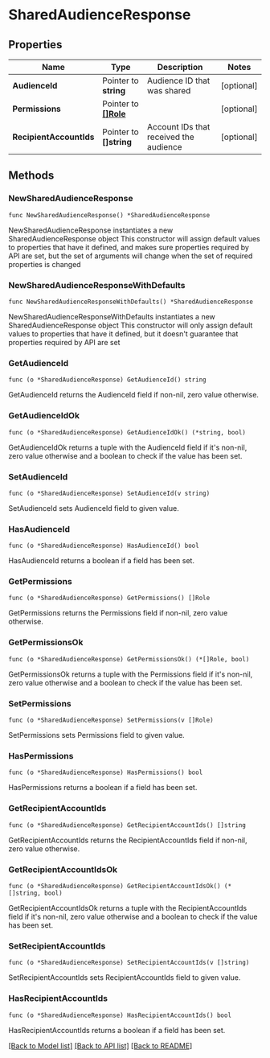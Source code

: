 # SharedAudienceResponse

## Properties

Name | Type | Description | Notes
------------ | ------------- | ------------- | -------------
**AudienceId** | Pointer to **string** | Audience ID that was shared | [optional] 
**Permissions** | Pointer to [**[]Role**](Role.md) |  | [optional] 
**RecipientAccountIds** | Pointer to **[]string** | Account IDs that received the audience | [optional] 

## Methods

### NewSharedAudienceResponse

`func NewSharedAudienceResponse() *SharedAudienceResponse`

NewSharedAudienceResponse instantiates a new SharedAudienceResponse object
This constructor will assign default values to properties that have it defined,
and makes sure properties required by API are set, but the set of arguments
will change when the set of required properties is changed

### NewSharedAudienceResponseWithDefaults

`func NewSharedAudienceResponseWithDefaults() *SharedAudienceResponse`

NewSharedAudienceResponseWithDefaults instantiates a new SharedAudienceResponse object
This constructor will only assign default values to properties that have it defined,
but it doesn't guarantee that properties required by API are set

### GetAudienceId

`func (o *SharedAudienceResponse) GetAudienceId() string`

GetAudienceId returns the AudienceId field if non-nil, zero value otherwise.

### GetAudienceIdOk

`func (o *SharedAudienceResponse) GetAudienceIdOk() (*string, bool)`

GetAudienceIdOk returns a tuple with the AudienceId field if it's non-nil, zero value otherwise
and a boolean to check if the value has been set.

### SetAudienceId

`func (o *SharedAudienceResponse) SetAudienceId(v string)`

SetAudienceId sets AudienceId field to given value.

### HasAudienceId

`func (o *SharedAudienceResponse) HasAudienceId() bool`

HasAudienceId returns a boolean if a field has been set.

### GetPermissions

`func (o *SharedAudienceResponse) GetPermissions() []Role`

GetPermissions returns the Permissions field if non-nil, zero value otherwise.

### GetPermissionsOk

`func (o *SharedAudienceResponse) GetPermissionsOk() (*[]Role, bool)`

GetPermissionsOk returns a tuple with the Permissions field if it's non-nil, zero value otherwise
and a boolean to check if the value has been set.

### SetPermissions

`func (o *SharedAudienceResponse) SetPermissions(v []Role)`

SetPermissions sets Permissions field to given value.

### HasPermissions

`func (o *SharedAudienceResponse) HasPermissions() bool`

HasPermissions returns a boolean if a field has been set.

### GetRecipientAccountIds

`func (o *SharedAudienceResponse) GetRecipientAccountIds() []string`

GetRecipientAccountIds returns the RecipientAccountIds field if non-nil, zero value otherwise.

### GetRecipientAccountIdsOk

`func (o *SharedAudienceResponse) GetRecipientAccountIdsOk() (*[]string, bool)`

GetRecipientAccountIdsOk returns a tuple with the RecipientAccountIds field if it's non-nil, zero value otherwise
and a boolean to check if the value has been set.

### SetRecipientAccountIds

`func (o *SharedAudienceResponse) SetRecipientAccountIds(v []string)`

SetRecipientAccountIds sets RecipientAccountIds field to given value.

### HasRecipientAccountIds

`func (o *SharedAudienceResponse) HasRecipientAccountIds() bool`

HasRecipientAccountIds returns a boolean if a field has been set.


[[Back to Model list]](../README.md#documentation-for-models) [[Back to API list]](../README.md#documentation-for-api-endpoints) [[Back to README]](../README.md)


